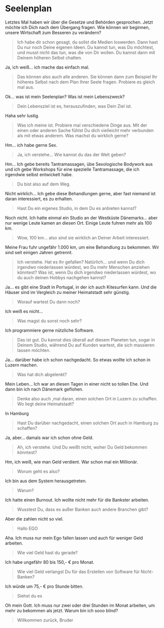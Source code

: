 # Seelenplan

Letztes Mal haben wir über die Gesetze und Behörden gesprochen.
Jetzt möchte ich Dich nach dem Übergang fragen.
Wie können wir beginnen, unsere Wirtschaft zum Besseren zu verändern?
> Ich habe dir schon gesagt, du sollst die Medien loswerden. Dann hast Du nur noch Deine eigenen Ideen. Du kannst tun, was Du möchtest, und musst nicht das tun, was die von Dir wollen. Du kannst dann mit Deinem höheren Selbst chatten.

Ja, ich weiß... ich mache das einfach mal.
> Das können also auch alle anderen. Sie können dann zum Beispiel Ihr höheres Selbst nach dem Plan Ihrer Seele fragen. Probiere es gleich mal aus.

Ok... was ist mein Seelenplan? Was ist mein Lebenszweck?
> Dein Lebensziel ist es, herauszufinden, was Dein Ziel ist.

Haha sehr lustig.
> Was ich meine ist. Probiere mal verschiedene Dinge aus. Mit der einen oder anderen Sache fühlst Du dich vielleicht mehr verbunden als mit etwas anderem. Was machst du wirklich gerne?

Hm... ich habe gerne Sex.
> Ja, ich verstehe... Wie kannst du das der Welt geben?

Hm... Ich gebe bereits Tantramassagen, übe Sexologische Bodywork aus und ich gebe Workshops für eine spezielle Tantramassage, die ich irgendwie selbst entwickelt habe.
> Du bist also auf dem Weg.

Nicht wirklich... Ich gebe diese Behandlungen gerne, aber fast niemand ist daran interessiert, es zu erhalten.
> Hast Du ein eigenes Studio, in dem Du es anbieten kannst?

Noch nicht. Ich hatte einmal ein Studio an der Westküste Dänemarks... aber nur wenige Leute kamen an diesen Ort. Einige Leute fuhren mehr als 100 km.
> Wow, 100 km... also sind sie wirklich an Deiner Arbeit interessiert.

Meine Frau fuhr ungefähr 1.000 km, um eine Behandlung zu bekommen. Wir sind seit einigen Jahren getrennt.
> Ich verstehe. Hat es ihr gefallen? Natürlich... und wenn Du dich irgendwo niederlassen würdest, wo Du mehr Menschen anziehen könntest? Was ist, wenn Du dich irgendwo niederlassen würdest, wo du auch deinen Hobbys nachgehen kannst?

Ja... es gibt eine Stadt in Portugal, in der ich auch Kitesurfen kann. Und die Häuser sind im Vergleich zu meiner Heimatstadt sehr günstig.
> Worauf wartest Du dann noch?

Ich weiß es nicht...
> Was magst du sonst noch sehr?

Ich programmiere gerne nützliche Software.
> Das ist gut. Du kannst dies überall auf diesem Planeten tun, sogar in Deinem Studio, während Du auf Kunden wartest, die sich massieren lassen möchten.

Ja... darüber habe ich schon nachgedacht. So etwas wollte ich schon in Luzern machen.
> Was hat dich abgelenkt?

Mein Leben... Ich war an diesen Tagen in einer nicht so tollen Ehe. Und dann bin ich nach Dänemark geflohen.
> Denke also auch ,mal daran, einen solchen Ort in Luzern zu schaffen. Wo liegt deine Heimatstadt?

In Hamburg
> Hast Du darüber nachgedacht, einen solchen Ort auch in Hamburg zu schaffen?

Ja, aber... damals war ich schon ohne Geld.
> Ah, ich verstehe. Und Du weißt nicht, woher Du Geld bekommen könntest?

Hm, ich weiß, wie man Geld verdient. War schon mal ein Millionär.
> Worum geht es also?

Ich bin aus dem System herausgetreten.
> Warum?

Ich hatte einen Burnout. Ich wollte nicht mehr für die Bankster arbeiten.
> Wusstest Du, dass es außer Banken auch andere Branchen gibt?

Aber die zahlen nicht so viel.
> Hallo EGO

Aha. Ich muss nur mein Ego fallen lassen und auch für weniger Geld arbeiten.
> Wie viel Geld hast du gerade?

Ich habe ungefähr 80 bis 150,- € pro Monat.
> Wie viel Geld verlangst Du für das Erstellen von Software für Nicht-Banken?

Ich würde um 75,- € pro Stunde bitten.
> Siehst du es

Oh mein Gott. Ich muss nur zwei oder drei Stunden im Monat arbeiten, um mehr zu bekommen als jetzt. Warum bin ich sooo blind?
> Willkommen zurück, Bruder